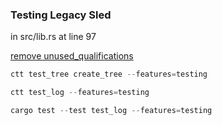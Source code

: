 
### Testing Legacy Sled

in src/lib.rs at line 97

[remove unused_qualifications](https://github.com/spacejam/sled/blob/main/src/lib.rs#L97)

```rust
ctt test_tree create_tree --features=testing
```

```rust
ctt test_log --features=testing
```

```rust
cargo test --test test_log --features=testing
```
